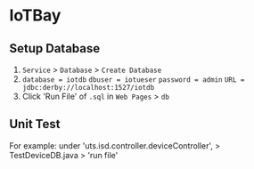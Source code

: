 # IoTBay

## Setup Database 
1. `Service` > `Database` > `Create Database`
2. `database = iotdb`
   `dbuser = iotueser`
   `password = admin`
   `URL = jdbc:derby://localhost:1527/iotdb`
3.  Click 'Run File' of `.sql` in `Web Pages` > `db`
 
## Unit Test
For example: under 'uts.isd.controller.deviceController', > TestDeviceDB.java > 'run file'

